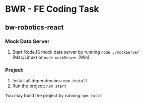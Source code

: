 # BWR - FE Coding Task

## bw-robotics-react

### Mock Data Server

1. Start NodeJS mock data server by running
`node ./mockServer` (Mac/Linux) or
`node mockServer` (Win)

### Project

1. Install all dependencies: `npm install`
1. Run the project: `npm start`

You may build the project by running `npm build`
